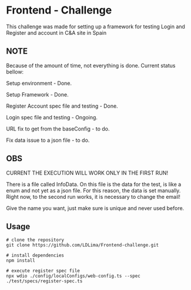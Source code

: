 # Frontend - Challenge

This challenge was made for setting up a framework for testing Login and Register and account in C&A site in Spain

## NOTE

Because of the amount of time, not everything is done.
Current status bellow:

Setup environment - Done.

Setup Framework - Done.

Register Account spec file and testing - Done.

Login spec file and testing - Ongoing.

URL fix to get from the baseConfig - to do.

Fix data issue to a json file - to do.


## OBS
CURRENT THE EXECUTION WILL WORK ONLY IN THE FIRST RUN!

There is a file called InfoData. On this file is the data for the test, is like a enum and not yet as a json file. For this reason, the data is set manually. Right now, to the second run works, it is necessary to change the email!

Give the name you want, just make sure is unique and never used before. 

## Usage

    # clone the repository
    git clone https://github.com/LDLima/Frontend-challenge.git

    # install dependencies
    npm install

    # execute register spec file
    npx wdio ./config/localConfigs/web-config.ts --spec ./test/specs/register-spec.ts